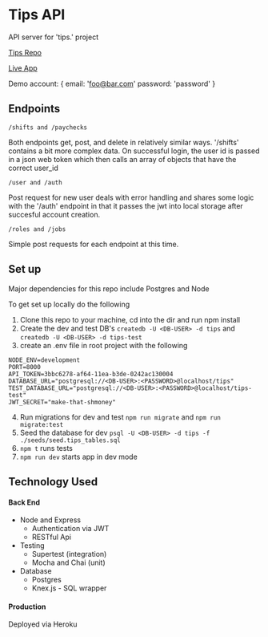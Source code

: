 # Tips API

API server for 'tips.' project

<a href='https://github.com/ajbates2/tips' target='_blank'>Tips Repo</a>

<a href='https://tips-sigma.vercel.app/' target='_blank'>Live App</a>

Demo account: { email: 'foo@bar.com' password: 'password' }

## Endpoints

`/shifts and /paychecks`

Both endpoints get, post, and delete in relatively similar ways. '/shifts' contains a bit more complex data. On successful login, the user id is passed in a json web token which then calls an array of objects that have the correct user_id

`/user and /auth`

Post request for new user deals with error handling and shares some logic with the '/auth' endpoint in that it passes the jwt into local storage after succesful account creation.

`/roles and /jobs`

Simple post requests for each endpoint at this time.

## Set up

Major dependencies for this repo include Postgres and Node

To get set up locally do the following
1. Clone this repo to your machine, cd into the dir and run npm install
2. Create the dev and test DB's `createdb -U <DB-USER> -d tips` and `createdb -U <DB-USER> -d tips-test`
3. create an .env file in root project with the following

````
NODE_ENV=development
PORT=8000
API_TOKEN=3bbc6278-af64-11ea-b3de-0242ac130004
DATABASE_URL="postgresql://<DB-USER>:<PASSWORD>@localhost/tips"
TEST_DATABASE_URL="postgresql://<DB-USER>:<PASSWORD>@localhost/tips-test"
JWT_SECRET="make-that-shmoney"
````

4. Run migrations for dev and test `npm run migrate` and `npm run migrate:test`
5. Seed the database for dev `psql -U <DB-USER> -d tips -f ./seeds/seed.tips_tables.sql`
6. `npm t` runs tests
7. `npm run dev` starts app in dev mode

## Technology Used

#### Back End

* Node and Express
  * Authentication via JWT
  * RESTful Api
* Testing
  * Supertest (integration)
  * Mocha and Chai (unit)
* Database
  * Postgres
  * Knex.js - SQL wrapper

#### Production

Deployed via Heroku
